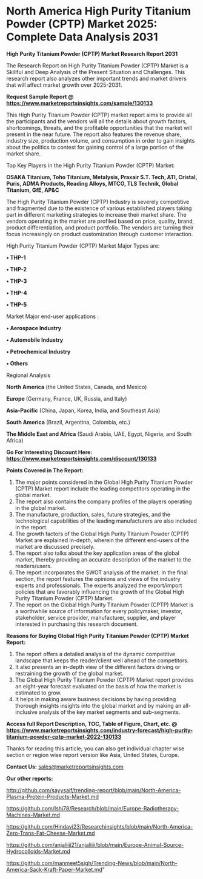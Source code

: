 # North America High Purity Titanium Powder (CPTP) Market 2025: Complete Data Analysis 2031

<strong>High Purity Titanium Powder (CPTP) Market Research Report 2031</strong>

The Research Report on High Purity Titanium Powder (CPTP) Market is a Skillful and Deep Analysis of the Present Situation and Challenges. This research report also analyzes other important trends and market drivers that will affect market growth over 2025-2031.

<strong>Request Sample Report @ <a href=https://www.marketreportsinsights.com/sample/130133>https://www.marketreportsinsights.com/sample/130133</a></strong>

This High Purity Titanium Powder (CPTP) market report aims to provide all the participants and the vendors will all the details about growth factors, shortcomings, threats, and the profitable opportunities that the market will present in the near future. The report also features the revenue share, industry size, production volume, and consumption in order to gain insights about the politics to contest for gaining control of a large portion of the market share.

Top Key Players in the High Purity Titanium Powder (CPTP) Market:

<strong>OSAKA Titanium, Toho Titanium, Metalysis, Praxair S.T. Tech, ATI, Cristal, Puris, ADMA Products, Reading Alloys, MTCO, TLS Technik, Global Titanium, GfE, AP&C</strong>

The High Purity Titanium Powder (CPTP) Industry is severely competitive and fragmented due to the existence of various established players taking part in different marketing strategies to increase their market share. The vendors operating in the market are profiled based on price, quality, brand, product differentiation, and product portfolio. The vendors are turning their focus increasingly on product customization through customer interaction.

High Purity Titanium Powder (CPTP) Market Major Types are:

<strong>• THP-1

• THP-2

• THP-3

• THP-4

• THP-5</strong>

Market Major end-user applications :

<strong>• Aerospace Industry

• Automobile Industry

• Petrochemical Industry

• Others</strong>

Regional Analysis

</u><strong><b>North America</b></strong> (the United States, Canada, and Mexico)

<strong><b>Europe </b></strong>(Germany, France, UK, Russia, and Italy)

<strong><b>Asia-Pacific</b></strong> (China, Japan, Korea, India, and Southeast Asia)

<strong><b>South America</b></strong> (Brazil, Argentina, Colombia, etc.)

<strong><b>The Middle East and Africa</b></strong> (Saudi Arabia, UAE, Egypt, Nigeria, and South Africa)

<strong>Go For Interesting Discount Here: <a href=https://www.marketreportsinsights.com/discount/130133>https://www.marketreportsinsights.com/discount/130133</a></strong>

<strong>Points Covered in The Report:</strong>
<ol>
  <li>The major points considered in the Global High Purity Titanium Powder (CPTP) Market report include the leading competitors operating in the global market.</li>
  <li>The report also contains the company profiles of the players operating in the global market.</li>
  <li>The manufacture, production, sales, future strategies, and the technological capabilities of the leading manufacturers are also included in the report.</li>
  <li>The growth factors of the Global High Purity Titanium Powder (CPTP) Market are explained in-depth, wherein the different end-users of the market are discussed precisely.</li>
  <li>The report also talks about the key application areas of the global market, thereby providing an accurate description of the market to the readers/users.</li>
  <li>The report incorporates the SWOT analysis of the market. In the final section, the report features the opinions and views of the industry experts and professionals. The experts analyzed the export/import policies that are favorably influencing the growth of the Global High Purity Titanium Powder (CPTP) Market.</li>
  <li>The report on the Global High Purity Titanium Powder (CPTP) Market is a worthwhile source of information for every policymaker, investor, stakeholder, service provider, manufacturer, supplier, and player interested in purchasing this research document.</li>
</ol>
<strong>Reasons for Buying Global High Purity Titanium Powder (CPTP) Market Report:</strong>

<ol>
  <li>The report offers a detailed analysis of the dynamic competitive landscape that keeps the reader/client well ahead of the competitors.</li>
  <li>It also presents an in-depth view of the different factors driving or restraining the growth of the global market.</li>
  <li>The Global High Purity Titanium Powder (CPTP) Market report provides an eight-year forecast evaluated on the basis of how the market is estimated to grow.</li>
  <li>It helps in making aware business decisions by having providing thorough insights insights into the global market and by making an all-inclusive analysis of the key market segments and sub-segments.</li>
</ol>
<strong>Access full Report Description, TOC, Table of Figure, Chart, etc. @ <a href=https://www.marketreportsinsights.com/industry-forecast/high-purity-titanium-powder-cptp-market-2022-130133>https://www.marketreportsinsights.com/industry-forecast/high-purity-titanium-powder-cptp-market-2022-130133</a></strong>


Thanks for reading this article; you can also get individual chapter wise section or region wise report version like Asia, United States, Europe.

<strong>Contact Us:</strong>
sales@marketreportsinsights.com

<strong>Our other reports:</strong>

<a href=http://github.com/sayysaif/trending-report/blob/main/North-America-Plasma-Protein-Products-Market.md>http://github.com/sayysaif/trending-report/blob/main/North-America-Plasma-Protein-Products-Market.md</a>

<a href=https://github.com/Ishi78/Research/blob/main/Europe-Radiotherapy-Machines-Market.md>https://github.com/Ishi78/Research/blob/main/Europe-Radiotherapy-Machines-Market.md</a>

<a href=https://github.com/Hindavi23/Researchinsights/blob/main/North-America-Zero-Trans-Fat-Cheese-Market.md>https://github.com/Hindavi23/Researchinsights/blob/main/North-America-Zero-Trans-Fat-Cheese-Market.md</a>

<a href=https://github.com/anjaliiii21/anjaliiii/blob/main/Europe-Animal-Source-Hydrocolloids-Market.md>https://github.com/anjaliiii21/anjaliiii/blob/main/Europe-Animal-Source-Hydrocolloids-Market.md</a>

<a href=https://github.com/manmeet5sigh/Trending-News/blob/main/North-America-Sack-Kraft-Paper-Market.md>https://github.com/manmeet5sigh/Trending-News/blob/main/North-America-Sack-Kraft-Paper-Market.md</a>"
